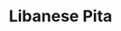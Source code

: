 ---
title: "Libanese Pita"
persons: 4 Personen
prep-time: 15 Min Bereidingstijd, 25 min Oventijd
ingredients:
- 300g Kipdijfilet -> blokjes
- 300ml magere Yoghurt
- 8 Pitaproodjes
- 100g Ijsbergsla -> dunne repen snijden
- 4 el Olijfolie
- 1 rode paprika -> blojkes
- 1 Courgette -> blokjes
- 2 Tomaaten -> blokjes
- 1 Ui -> halve ringen
- 1 Mini Bloemkool -> rojses van ca. 2 cm
- 2 knoflookteentjes -> hak fijn/persen
- 1 rode chilipeper -> doormidden snijden, zaatjes verweiden, fijn snijden
- zakje libanese pitakruiden

steps:
- Verwarm de oven voor op 200 degree celsius
- Meng de yoghurt met 1 theelepel pitakruiden en roer goed door. Zet koud weg voor later gebruik.
- Meng op een ovenplaat of in een ovenschaal de paprika, courgette, tomaat, ui en bloemkoolroosjes met 2 eetlepes olijfolie en de overige pitakruiden en bak 25 minuten in de oven.
- Verhit ondertussen 2 eetlepes olijfolie in een koekenpan op hoge temperatuur en bak hierin de kip 2 minuten. Voeg de knoflook toe en bak nog 5-7 minuten tot de kip gaar is.
- Verwarm de pitabroodjes volgends de aanwijzing op de verpakking.
- Meng de gebakken groente met de gebakken kip.
- Snij de pitabroodjes open en vul met isbergsla en get groente-kip mengsel
- Server de saus en de fijn gehakte roder peper apart, zodat deze naar smaak kunnen worden toegevoegd.
- VEGETARISCH Vervang de kip for kikkererwten en blokjes fetakaas. Bak hiervoor de kikkererwten 2-3 minuten met de knoflook en meng samen met stukjes fetakaas door de geroosterde groente.
- TIP Bestrooi voor serveren met gehakte koriander en/of granaatappeltpitjes.
---